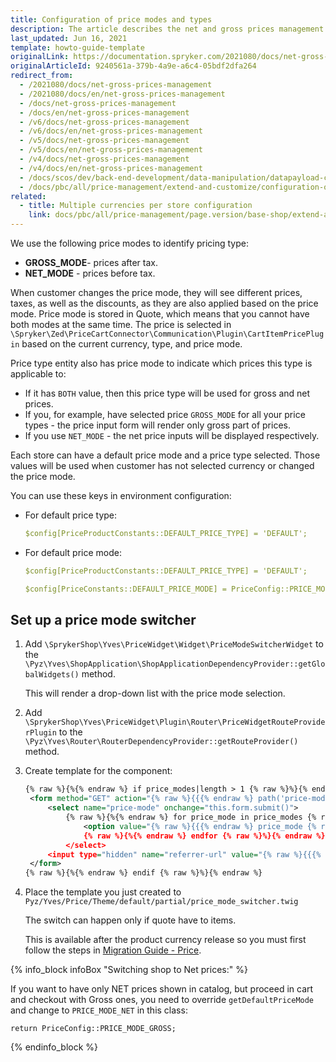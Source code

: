 ```yaml
---
title: Configuration of price modes and types
description: The article describes the net and gross prices management
last_updated: Jun 16, 2021
template: howto-guide-template
originalLink: https://documentation.spryker.com/2021080/docs/net-gross-prices-management
originalArticleId: 9240561a-379b-4a9e-a6c4-05bdf2dfa264
redirect_from:
  - /2021080/docs/net-gross-prices-management
  - /2021080/docs/en/net-gross-prices-management
  - /docs/net-gross-prices-management
  - /docs/en/net-gross-prices-management
  - /v6/docs/net-gross-prices-management
  - /v6/docs/en/net-gross-prices-management
  - /v5/docs/net-gross-prices-management
  - /v5/docs/en/net-gross-prices-management
  - /v4/docs/net-gross-prices-management
  - /v4/docs/en/net-gross-prices-management
  - /docs/scos/dev/back-end-development/data-manipulation/datapayload-conversion/net-and-gross-prices-management.html
  - /docs/pbc/all/price-management/extend-and-customize/configuration-of-price-modes-and-types.html
related:
  - title: Multiple currencies per store configuration
    link: docs/pbc/all/price-management/page.version/base-shop/extend-and-customize/multiple-currencies-per-store-configuration.html
---
```


We use the following price modes to identify pricing type:

- **GROSS_MODE**- prices after tax.
- **NET_MODE** - prices before tax.

When customer changes the price mode, they will see different prices, taxes, as well as the discounts, as they are also applied based on the price mode. Price mode is stored in Quote, which means that you cannot have both modes at the same time. The price is selected in `\Spryker\Zed\PriceCartConnector\Communication\Plugin\CartItemPricePlugin` based on the current currency, type, and price mode.

Price type entity also has price mode to indicate which prices this type is applicable to:

- If it has `BOTH` value, then this price type will be used for gross and net prices.
- If you, for example, have selected price `GROSS_MODE` for all your price types - the price input form will render only gross part of prices.
- If you use `NET_MODE` - the net price inputs will be displayed respectively.

Each store can have a default price mode and a price type selected. Those values will be used when customer has not selected currency or changed the price mode.

You can use these keys in environment configuration:

- For default price type:

  ```yaml
  $config[PriceProductConstants::DEFAULT_PRICE_TYPE] = 'DEFAULT';
  ```


- For default price mode:

   ```yaml
  $config[PriceProductConstants::DEFAULT_PRICE_TYPE] = 'DEFAULT';
  ```

  ```yaml
  $config[PriceConstants::DEFAULT_PRICE_MODE] = PriceConfig::PRICE_MODE_GROSS;
  ```


## Set up a price mode switcher

1. Add  `\SprykerShop\Yves\PriceWidget\Widget\PriceModeSwitcherWidget` to the `\Pyz\Yves\ShopApplication\ShopApplicationDependencyProvider::getGlobalWidgets()` method.

   This will render a drop-down list with the price mode selection.

2. Add `\SprykerShop\Yves\PriceWidget\Plugin\Router\PriceWidgetRouteProviderPlugin` to the `\Pyz\Yves\Router\RouterDependencyProvider::getRouteProvider()` method.

3. Create template for the component:

   ```xml
   {% raw %}{%{% endraw %} if price_modes|length > 1 {% raw %}%}{% endraw %}
   	<form method="GET" action="{% raw %}{{{% endraw %} path('price-mode-switch') {% raw %}}}{% endraw %}" data-component="price-mode-switch">
   		<select name="price-mode" onchange="this.form.submit()">
   			{% raw %}{%{% endraw %} for price_mode in price_modes {% raw %}%}{% endraw %}
   				<option value="{% raw %}{{{% endraw %} price_mode {% raw %}}}{% endraw %}" {% raw %}{{{% endraw %} (price_mode == current_price_mode) ? 'selected' : ''{% raw %}}}{% endraw %}>{% raw %}{{{% endraw %} ('price.mode.' ~ price_mode | lower) | trans {% raw %}}}{% endraw %}</option>
   				{% raw %}{%{% endraw %} endfor {% raw %}%}{% endraw %}
   			</select>
   		<input type="hidden" name="referrer-url" value="{% raw %}{{{% endraw %} app.request.requestUri {% raw %}}}{% endraw %}" />
   	</form>
   {% raw %}{%{% endraw %} endif {% raw %}%}{% endraw %}
   ```

5. Place the template you just created to `Pyz/Yves/Price/Theme/default/partial/price_mode_switcher.twig`

   The switch can happen only if quote have to items.

   This is available after the product currency release so you must first follow the steps in [Migration Guide - Price](/docs/pbc/all/price-management/{{site.version}}/base-shop/install-and-upgrade/upgrade-modules/upgrade-the-price-module.html).


 {% info_block infoBox "Switching shop to Net prices:" %}

If you want to have only NET prices shown in catalog, but proceed in cart and checkout with Gross ones, you need to override `getDefaultPriceMode` and change to `PRICE_MODE_NET` in this class:

`return PriceConfig::PRICE_MODE_GROSS;`

{% endinfo_block %}
